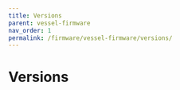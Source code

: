 ```yaml
---
title: Versions
parent: vessel-firmware
nav_order: 1
permalink: /firmware/vessel-firmware/versions/
---
```


# Versions
